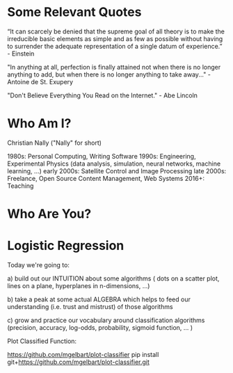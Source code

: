 Some Relevant Quotes
====================

“It can scarcely be denied that the supreme goal of all theory is to make the irreducible basic elements as 
simple and as few as possible without having to surrender the adequate representation of a single datum of 
experience.” - Einstein

"In anything at all, perfection is finally attained not when there is no longer anything to add, but when 
there is no longer anything to take away..." - Antoine de St. Exupery

"Don't Believe Everything You Read on the Internet." - Abe Lincoln

Who Am I?
=========

Christian Nally ("Nally" for short)

1980s: Personal Computing, Writing Software
1990s: Engineering, Experimental Physics (data analysis, simulation, neural networks, machine learning, ...)
early 2000s: Satellite Control and Image Processing
late 2000s: Freelance, Open Source Content Management, Web Systems
2016+: Teaching

Who Are You?
============



Logistic Regression
===================

Today we're going to:

a) build out our INTUITION about some algorithms
( dots on a scatter plot, lines on a plane, hyperplanes in n-dimensions, ...)

b) take a peak at some actual ALGEBRA which helps to feed 
our understanding (i.e. trust and mistrust) of those algorithms

c) grow and practice our vocabulary around classification algorithms
(precision, accuracy, log-odds, probability, sigmoid function, ... )


Plot Classified Function:

https://github.com/mgelbart/plot-classifier
pip install git+https://github.com/mgelbart/plot-classifier.git

